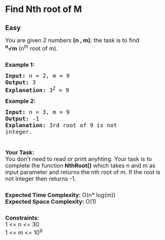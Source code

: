 # Find Nth root of M
## Easy 
<div class="problem-statement" style="user-select: auto;">
                <p style="user-select: auto;"></p><p style="user-select: auto;"><span style="font-size: 18px; user-select: auto;">You are given 2 numbers <strong style="user-select: auto;">(n&nbsp;, m)</strong>; the task is to find <strong style="user-select: auto;"><sup style="user-select: auto;">n</sup>√m</strong>&nbsp;(n<sup style="user-select: auto;">th</sup> root of m).</span><br style="user-select: auto;">
&nbsp;</p>

<p style="user-select: auto;"><span style="font-size: 18px; user-select: auto;"><strong style="user-select: auto;">Example 1:</strong></span></p>

<pre style="user-select: auto;"><span style="font-size: 18px; user-select: auto;"><strong style="user-select: auto;">Input: </strong>n = 2, m = 9
<strong style="user-select: auto;">Output: </strong>3
<strong style="user-select: auto;">Explanation: </strong>3<sup style="user-select: auto;">2</sup>&nbsp;= 9</span>
</pre>

<p style="user-select: auto;"><span style="font-size: 18px; user-select: auto;"><strong style="user-select: auto;">Example 2:</strong></span></p>

<pre style="user-select: auto;"><span style="font-size: 18px; user-select: auto;"><strong style="user-select: auto;">Input: </strong>n = 3, m = 9
<strong style="user-select: auto;">Output: </strong>-1
<strong style="user-select: auto;">Explanation: </strong>3rd root of 9 is not
integer.</span>
</pre>

<p style="user-select: auto;">&nbsp;</p>

<p style="user-select: auto;"><span style="font-size: 18px; user-select: auto;"><strong style="user-select: auto;">Your Task:</strong><br style="user-select: auto;">
You don't need to read or print anyhting. Your task is to complete the function<strong style="user-select: auto;">&nbsp;NthRoot()</strong>&nbsp;which takes n and m as input parameter and returns the nth root of m. If the root is not integer then returns -1.</span><br style="user-select: auto;">
&nbsp;</p>

<p style="user-select: auto;"><span style="font-size: 18px; user-select: auto;"><strong style="user-select: auto;">Expected Time Complexity:&nbsp;</strong>O(n* log(m))<br style="user-select: auto;">
<strong style="user-select: auto;">Expected Space Complexity:&nbsp;</strong>O(1)</span><br style="user-select: auto;">
&nbsp;</p>

<p style="user-select: auto;"><span style="font-size: 18px; user-select: auto;"><strong style="user-select: auto;">Constraints:</strong><br style="user-select: auto;">
1 &lt;= n &lt;= 30</span><br style="user-select: auto;">
<span style="font-size: 18px; user-select: auto;">1 &lt;= m &lt;= 10<sup style="user-select: auto;">9</sup></span></p>
 <p style="user-select: auto;"></p>
            </div>